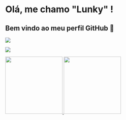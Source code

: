 # Olá, me chamo "Lunky" ! 
## Bem vindo ao meu perfil GitHub 👾
 <a href="https://t.me/hspcxdevs" target="_blank"><img src="https://img.shields.io/badge/HKBRS-00ED00?style=for-the-badge&logo=HKBRS&logoColor=white" target="_blank"></a>
 
 <a href="https://instagram.com/ofclunky" target="_blank"><img src="https://img.shields.io/badge/-Instagram-%23E4405F?style=for-the-badge&logo=instagram&logoColor=white" target="_blank"></a>

 <div>
  
<a href="https://github.com/LUNKYpx">
<img height="180em" src="https://github-readme-stats.vercel.app/api/top-langs/?username=LUNKYpx&layout=compact&langs_count=7&theme=dracula"/>
<img height="180em" src="https://github-readme-stats.vercel.app/api?username=LUNKYpx&show_icons=true&theme=dracula&include_all_commits=true&count_private=true"/>
 
 </div>

